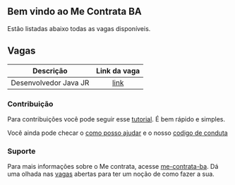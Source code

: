 ## Bem vindo ao Me Contrata BA

Estão listadas abaixo todas as vagas disponíveis.

## Vagas

| Descrição  |  Link da vaga  |
| ------------------- | :-------------------: |
|  Desenvolvedor Java JR |  [link](https://github.com/ssamuel07/me-contrata-ba/blob/gh-pages/JAVA-JUNIOR.md) |

### Contribuição

Para contribuições você pode seguir esse [tutorial](https://github.com/ssamuel07/me-contrata-ba/tree/gh-pages#cadastrando-uma-vaga). É bem rápido e simples.

Você ainda pode checar o [como posso ajudar](https://github.com/ssamuel07/me-contrata-ba/blob/master/docs/como-posso-ajudar.md) e o nosso [codigo de conduta](https://github.com/ssamuel07/me-contrata-ba/blob/master/docs/CODE_OF_CONDUCT.md)

### Suporte

Para mais informações sobre o Me contrata, acesse [me-contrata-ba](https://github.com/joaldotavares/me-contrata-ba).
Dá uma olhada nas [vagas](https://github.com/ssamuel07/me-contrata-ba/tree/gh-pages) abertas para ter um noção de como fazer a sua.
